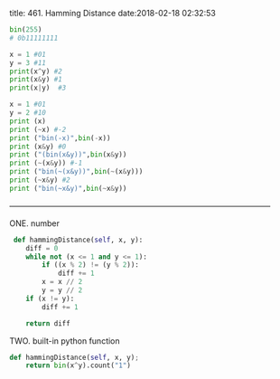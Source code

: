 title: 461. Hamming Distance
date:2018-02-18 02:32:53

```python
bin(255)
# 0b11111111

x = 1 #01
y = 3 #11
print(x^y) #2
print(x&y) #1
print(x|y)  #3

x = 1 #01
y = 2 #10
print (x)
print (~x) #-2
print ("bin(-x)",bin(-x))
print (x&y) #0
print ("(bin(x&y))",bin(x&y))
print (~(x&y)) #-1
print ("bin(~(x&y))",bin(~(x&y)))
print (~x&y) #2
print ("bin(~x&y)",bin(~x&y))
```
—————————————————————————————————

ONE. number
```python
 def hammingDistance(self, x, y):
    diff = 0
    while not (x <= 1 and y <= 1):
        if ((x % 2) != (y % 2)):
            diff += 1
        x = x // 2
        y = y // 2
    if (x != y):
        diff += 1  

    return diff
```

TWO. built-in python function
```python
def hammingDistance(self, x, y);
    return bin(x^y).count("1")
```


